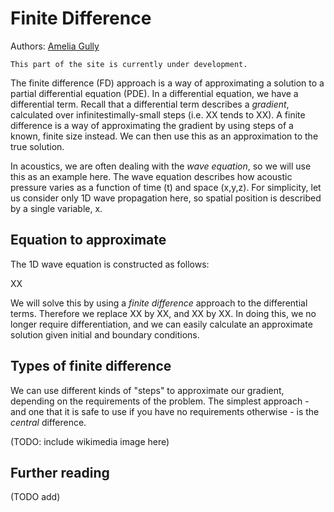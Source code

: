 # Finite Difference
Authors: [Amelia Gully](https://knowledgebase.acoustics.ac.uk/community/bios.html#amelia-gully)

```{warning}
This part of the site is currently under development.
```

The finite difference (FD) approach is a way of approximating a solution to a partial differential equation (PDE). In a differential equation, we have a differential term. Recall that a differential term describes a _gradient_, calculated over infinitestimally-small steps (i.e. XX tends to XX). A finite difference is a way of approximating the gradient by using steps of a known, finite size instead. We can then use this as an approximation to the true solution.

In acoustics, we are often dealing with the _wave equation_, so we will use this as an example here. The wave equation describes how acoustic pressure varies as a function of time (t) and space (x,y,z). For simplicity, let us consider only 1D wave propagation here, so spatial position is described by a single variable, x.

## Equation to approximate
The 1D wave equation is constructed as follows:

XX

We will solve this by using a _finite difference_ approach to the differential terms. Therefore we replace XX by XX, and XX by XX. In doing this, we no longer require differentiation, and we can easily calculate an approximate solution given initial and boundary conditions.

## Types of finite difference
We can use different kinds of "steps" to approximate our gradient, depending on the requirements of the problem. The simplest approach - and one that it is safe to use if you have no requirements otherwise - is the _central_ difference. 

(TODO: include wikimedia image here)

## Further reading

(TODO add)
